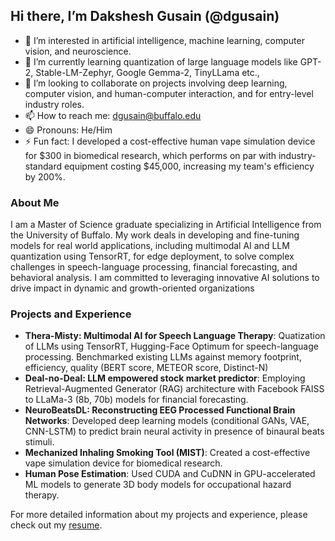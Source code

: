 ## Hi there, I’m Dakshesh Gusain (@dgusain)

- 👀 I’m interested in artificial intelligence, machine learning, computer vision, and neuroscience.
- 🌱 I’m currently learning quantization of large language models like GPT-2, Stable-LM-Zephyr, Google Gemma-2, TinyLLama etc., 
- 💞️ I’m looking to collaborate on projects involving deep learning, computer vision, and human-computer interaction, and for entry-level industry roles.
- 📫 How to reach me: [dgusain@buffalo.edu](mailto:dgusain@buffalo.edu)
- 😄 Pronouns: He/Him
- ⚡ Fun fact: I developed a cost-effective human vape simulation device for $300 in biomedical research, which performs on par with industry-standard equipment costing $45,000, increasing my team's efficiency by 200%. 

### About Me

I am a Master of Science graduate specializing in Artificial Intelligence from the University of Buffalo. My work deals in developing and fine-tuning models for real world applications, including multimodal AI and LLM quantization using TensorRT, for edge deployment, to solve complex challenges in speech-language processing, financial forecasting, and behavioral analysis. I am committed to leveraging innovative AI solutions to drive impact in dynamic and growth-oriented organizations

### Projects and Experience
- **Thera-Misty: Multimodal AI for Speech Language Therapy**: Quatization of LLMs using TensorRT, Hugging-Face Optimum for speech-language processing. Benchmarked existing LLMs against memory footprint, efficiency, quality (BERT score, METEOR score, Distinct-N)
- **Deal-no-Deal: LLM empowered stock market predictor**: Employing Retrieval-Augmented Generator (RAG) architecture with Facebook FAISS to LLaMa-3 (8b, 70b) models for financial forecasting.
- **NeuroBeatsDL: Reconstructing EEG Processed Functional Brain Networks**: Developed deep learning models (conditional GANs, VAE, CNN-LSTM) to predict brain neural activity in presence of binaural beats stimuli. 
- **Mechanized Inhaling Smoking Tool (MIST)**: Created a cost-effective vape simulation device for biomedical research.
- **Human Pose Estimation**: Used CUDA and CuDNN in GPU-accelerated ML models to generate 3D body models for occupational hazard therapy.

For more detailed information about my projects and experience, please check out my [resume](https://buffalo.box.com/s/tt1ipj24hk6gl80x1s7lp9da5yg6y2q2).

<!---
dgusain/dgusain is a ✨ special ✨ repository because its `README.md` (this file) appears on your GitHub profile.
You can click the Preview link to take a look at your changes.
--->
